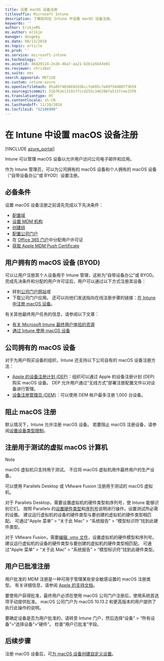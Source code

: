 ```yaml
---
title: 设置 macOS 设备注册
titlesuffix: Microsoft Intune
description: 了解如何在 Intune 中设置 macOS 设备注册。
keywords: ''
author: ErikjeMS
ms.author: erikje
manager: dougeby
ms.date: 08/13/2018
ms.topic: article
ms.prod: ''
ms.service: microsoft-intune
ms.technology: ''
ms.assetid: 46429114-2e26-4ba7-aa21-b2b1a5643e01
ms.reviewer: chrisbal
ms.suite: ems
search.appverid: MET150
ms.custom: intune-azure
ms.openlocfilehash: 85a05f4816692d3bccfe695c7e69f54d007f3b59
ms.sourcegitcommit: 51b763e131917fccd255c346286fa515fcee33f0
ms.translationtype: HT
ms.contentlocale: zh-CN
ms.lasthandoff: 11/20/2018
ms.locfileid: "52186998"
---
```

# <a name="set-up-enrollment-for-macos-devices-in-intune"></a>在 Intune 中设置 macOS 设备注册

[!INCLUDE [azure_portal](./includes/azure_portal.md)]

Intune 可以管理 macOS 设备以允许用户访问公司电子邮件和应用。

作为 Intune 管理员，可以为公司拥有的 macOS 设备和个人拥有的 macOS 设备（“自带设备办公”或 BYOD）设置注册。 

## <a name="prerequisites"></a>必备条件

设置 macOS 设备注册之前请先完成以下先决条件：

- [配置域](custom-domain-name-configure.md)
- [设置 MDM 机构](mdm-authority-set.md)
- [创建组](https://docs.microsoft.com/intune-classic/get-started/start-with-a-paid-subscription-to-microsoft-intune-step-5)
- [配置公司门户](company-portal-app.md)
- 在 [Office 365 门户](http://go.microsoft.com/fwlink/p/?LinkId=698854)中分配用户许可证
- [获取 Apple MDM Push Certificate](apple-mdm-push-certificate-get.md)

## <a name="user-owned-macos-devices-byod"></a>用户拥有的 macOS 设备 (BYOD)

可以让用户注册其个人设备用于 Intune 管理，这称为“自带设备办公”或 BYOD。 完成先决条件和分配的用户许可证后，用户可以通过以下方式注册其设备：
- 转到[公司门户网站](https://portal.manage.microsoft.com)或
- 下载公司门户应用。
还可以向他们发送指向在线注册步骤的链接：[在 Intune 中注册 macOS 设备](https://docs.microsoft.com/intune-user-help/enroll-your-device-in-intune-macos)。

有关其他最终用户任务的信息，请参阅以下文章：

- [有关 Microsoft Intune 最终用户体验的资源](end-user-educate.md)
- [通过 Intune 使用 macOS 设备](/intune-user-help/using-your-macos-device-with-intune)

## <a name="company-owned-macos-devices"></a>公司拥有的 macOS 设备
对于为用户购买设备的组织，Intune 还支持以下公司自有的 macOS 设备注册方法：
- [Apple 的设备注册计划 (DEP)](device-enrollment-program-enroll-macos.md)：组织可以通过 Apple 的设备注册计划 (DEP) 购买 macOS 设备。 DEP 允许用户通过“无线方式”部署注册配置文件以对设备进行管理。
- [设备注册管理员 (DEM)](device-enrollment-manager-enroll.md)：可以使用 DEM 帐户最多注册 1,000 台设备。

## <a name="block-macos-enrollment"></a>阻止 macOS 注册
默认情况下，Intune 允许注册 macOS 设备。 若要阻止 macOS 注册设备，请参阅[设置设备类型限制](enrollment-restrictions-set.md)。

## <a name="enroll-virtual-macos-machines-for-testing"></a>注册用于测试的虚拟 macOS 计算机

> [!NOTE]
> macOS 虚拟机只支持用于测试。 不应将 macOS 虚拟机用作最终用户的生产设备。 

可以使用 Parallels Desktop 或 VMware Fusion 注册用于测试的 macOS 虚拟机。 

对于 Parallels Desktop，需要设置虚拟机的硬件类型和序列号，使 Intune 能够识别它们。 按照 Parallels 的[设置硬件类型](http://kb.parallels.com/123594)和[序列号](http://kb.parallels.com/123455)说明进行操作，设置测试所必需的设置。 建议运行虚拟机的设备的硬件类型与要创建的虚拟机的硬件类型相匹配。 可通过“Apple 菜单” > “关于此 Mac” > “系统报告” > “模型标识符”找到此硬件类型。 

对于 VMware Fusion，需要[编辑 .vmx 文件](https://kb.vmware.com/s/article/1014782)，设置虚拟机的硬件模型和序列号。 建议运行虚拟机的设备的硬件类型与要创建的虚拟机的硬件类型相匹配。 可通过“Apple 菜单” > “关于此 Mac” > “系统报告” > “模型标识符”找到此硬件类型。 

## <a name="user-approved-enrollment"></a>用户已批准注册

用户批准的 MDM 注册是一种可用于管理某些安全敏感设置的 macOS 注册类型。 有关详细信息，请参阅 [Apple 的支持文档](https://support.apple.com/HT208019)。

要使用户获得批准，最终用户必须在使用 macOS 公司门户注册后，使用系统首选项手动提供批准。 macOS 公司门户为 macOS 10.13.2 和更高版本的用户提供了执行此操作的说明。

要确定设备是否为用户批准的，请转至 Intune 门户，然后选择“设备” > “所有设备”>“选择设备”>“硬件”。 检查“用户已批准”字段。

## <a name="next-steps"></a>后续步骤

注册 macOS 设备后，可[为 macOS 设备创建自定义设置](custom-settings-macos.md)。
